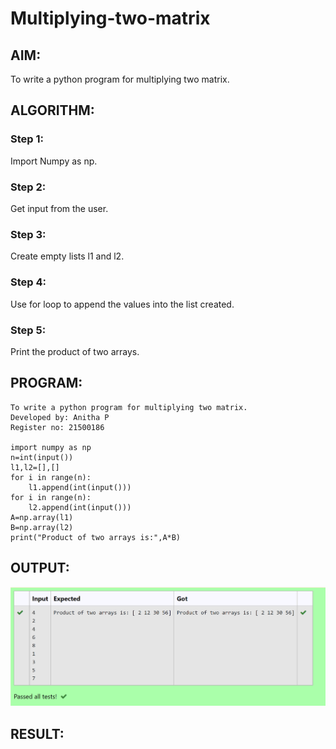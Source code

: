 # Multiplying-two-matrix

## AIM:
To write a python program for multiplying two matrix.

## ALGORITHM:

### Step 1:
Import Numpy as np.
### Step 2:
Get input from the user.
### Step 3:
Create empty lists l1 and l2.
### Step 4:
Use for loop to append the values into the list created.
### Step 5:
Print the product of two arrays.

## PROGRAM:
```
To write a python program for multiplying two matrix.
Developed by: Anitha P
Register no: 21500186

import numpy as np
n=int(input())
l1,l2=[],[]
for i in range(n):
    l1.append(int(input()))
for i in range(n):
    l2.append(int(input()))
A=np.array(l1)
B=np.array(l2)
print("Product of two arrays is:",A*B)

```

## OUTPUT:
![output](./multiply.png)

## RESULT:

